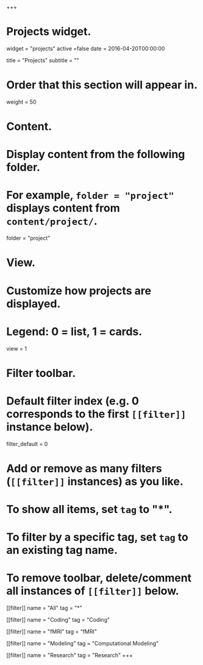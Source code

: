 +++
# Projects widget.
widget = "projects"
active =false
date = 2016-04-20T00:00:00

title = "Projects"
subtitle = ""

# Order that this section will appear in.
weight = 50

# Content.
# Display content from the following folder.
# For example, `folder = "project"` displays content from `content/project/`.
folder = "project"

# View.
# Customize how projects are displayed.
# Legend: 0 = list, 1 = cards.
view = 1

# Filter toolbar.

# Default filter index (e.g. 0 corresponds to the first `[[filter]]` instance below).
filter_default = 0

# Add or remove as many filters (`[[filter]]` instances) as you like.
# To show all items, set `tag` to "*".
# To filter by a specific tag, set `tag` to an existing tag name.
# To remove toolbar, delete/comment all instances of `[[filter]]` below.
[[filter]]
name = "All"
tag = "*"

[[filter]]
name = "Coding"
tag = "Coding"

[[filter]]
name = "fMRI"
tag = "fMRI"

[[filter]]
name = "Modeling"
tag = "Computational Modeling"

[[filter]]
name = "Research"
tag = "Research"
+++


